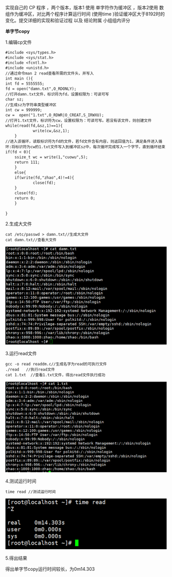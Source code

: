 实现自己的 CP 程序 ，两个版本，版本1 使用 单字符作为缓冲区 ，版本2使用 数组作为缓冲区，对比两个程序计算运行时间 (使用time )验证缓冲区大于8192时的变化。提交详细的实现和验证过程 以及 结论附属 小组组内评分



**单字节copy**

1.编辑cp文件

```
#include <sys/types.h>
#include <sys/stat.h>
#include <fcntl.h>
#include <unistd.h>
//通过命令man 2 read查看所需的文件头，并写入
int main (){
int fd = 5555555;
fd = open("damn.txt",O_RDONLY);
//打开damn.txt文件，标识符为fd，设置权限为：可读可写
char sz;
//生成sz为字符串类型缓冲区
int cw = 999999;
cw =  open("1.txt",O_RDWR|O_CREAT,S_IRWXU);
//打开1.txt文件，标识符为cw，设置权限为：可读可写。若没有该文件，则创建文件
while(read(fd,&sz,1)==1){
            write(cw,&sz,1);
    }
//进入该循环，读取标识符为fd的文件，若fd文件含有内容，则返回值为1，满足条件进入循环:将标识符为cw的1.txt文件写入到缓冲区sz中，每次循环完成写入一个字节，直到循环结束
if(fd < 0){
    ssize_t wc = write(1,"cuowu",5);
    return 111;
    }
    else{
    if(write(fd,"zhao",4)!=4){
            close(fd);
    }
    close(fd);
    return 0;
    }

}
```

2.生成大文件

```
cat /etc/passwd > damn.txt//生成大文件
cat damn.txt//查看大文件
```

![2](第0组2024.9.2单字节cp/2.png)

3.运行read文件

```
gcc -o read readdm.c//生成名字为read的可执行文件
./read   //执行read文件
cat 1.txt  //查看1.txt文件，得出read文件执行成功
```

![1](第0组2024.9.2单字节cp/1.png)

4.测试运行时间

```
time read //测试运行时间
```

<img src="第0组2024.9.2单字节cp/3.png" alt="3"  />

5.得出结果

得出单字节copy运行时间较长，为0m14.303

